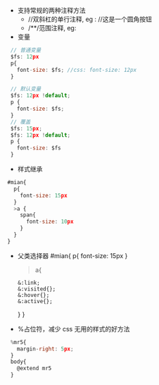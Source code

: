 - 支持常规的两种注释方法
  - //双斜杠的单行注释, eg : //这是一个圆角按钮
  - /\*\*/范围注释, eg:
- 变量

```js
 // 普通变量
 $fs: 12px
 p{
   font-size: $fs; //css: font-size: 12px
 }

 // 默认变量
 $fs: 12px !default;
 p {
   font-size: $fs;
 }
 // 覆盖
 $fs: 15px;
 $fs: 12px !default;
 p {
   font-size: $fs
 }
```

- 样式继承

```js
#mian{
  p{
    font-size: 15px
  }
  >a {
    span{
      font-size: 10px
    }
  }
}
```

- 父类选择器
  #mian{
  p{
  font-size: 15px
  }

  > a{

      &:link;
      &:visited{};
      &:hover{};
      &:active{};

  }
  }

- %占位符，减少 css 无用的样式的好方法

```js
 %mr5{
   margin-right: 5px;
 }
 body{
   @extend mr5
 }
```
